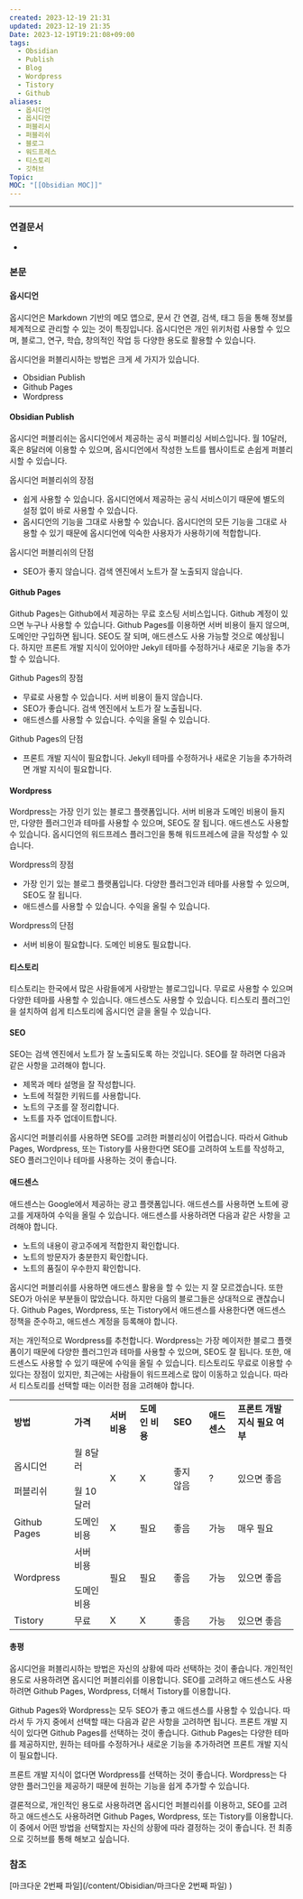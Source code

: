 ```yaml
---
created: 2023-12-19 21:31
updated: 2023-12-19 21:35
Date: 2023-12-19T19:21:08+09:00
tags:
  - Obsidian
  - Publish
  - Blog
  - Wordpress
  - Tistory
  - Github
aliases:
  - 옵시디언
  - 옵시디안
  - 퍼블리시
  - 퍼블리쉬
  - 블로그
  - 워드프레스
  - 티스토리
  - 깃허브
Topic: 
MOC: "[[Obsidian MOC]]"
---
```

---

### 연결문서
- 

### 본문
#### 옵시디언
옵시디언은 Markdown 기반의 메모 앱으로, 문서 간 연결, 검색, 태그 등을 통해 정보를 체계적으로 관리할 수 있는 것이 특징입니다. 옵시디언은 개인 위키처럼 사용할 수 있으며, 블로그, 연구, 학습, 창의적인 작업 등 다양한 용도로 활용할 수 있습니다.

옵시디언을 퍼블리시하는 방법은 크게 세 가지가 있습니다.

* Obsidian Publish
* Github Pages
* Wordpress

#### Obsidian Publish
옵시디언 퍼블리쉬는 옵시디언에서 제공하는 공식 퍼블리싱 서비스입니다. 월 10달러, 혹은 8달러에 이용할 수 있으며, 옵시디언에서 작성한 노트를 웹사이트로 손쉽게 퍼블리시할 수 있습니다.

옵시디언 퍼블리쉬의 장점
* 쉽게 사용할 수 있습니다. 옵시디언에서 제공하는 공식 서비스이기 때문에 별도의 설정 없이 바로 사용할 수 있습니다.
* 옵시디언의 기능을 그대로 사용할 수 있습니다. 옵시디언의 모든 기능을 그대로 사용할 수 있기 때문에 옵시디언에 익숙한 사용자가 사용하기에 적합합니다.

옵시디언 퍼블리쉬의 단점
* SEO가 좋지 않습니다. 검색 엔진에서 노트가 잘 노출되지 않습니다.

#### Github Pages
Github Pages는 Github에서 제공하는 무료 호스팅 서비스입니다. Github 계정이 있으면 누구나 사용할 수 있습니다. Github Pages를 이용하면 서버 비용이 들지 않으며, 도메인만 구입하면 됩니다. SEO도 잘 되며, 애드센스도 사용 가능할 것으로 예상됩니다. 하지만 프론트 개발 지식이 있어야만 Jekyll 테마를 수정하거나 새로운 기능을 추가할 수 있습니다.

Github Pages의 장점
* 무료로 사용할 수 있습니다. 서버 비용이 들지 않습니다.
* SEO가 좋습니다. 검색 엔진에서 노트가 잘 노출됩니다.
* 애드센스를 사용할 수 있습니다. 수익을 올릴 수 있습니다.

Github Pages의 단점
* 프론트 개발 지식이 필요합니다. Jekyll 테마를 수정하거나 새로운 기능을 추가하려면 개발 지식이 필요합니다.

#### Wordpress
Wordpress는 가장 인기 있는 블로그 플랫폼입니다. 서버 비용과 도메인 비용이 들지만, 다양한 플러그인과 테마를 사용할 수 있으며, SEO도 잘 됩니다. 애드센스도 사용할 수 있습니다. 옵시디언의 워드프레스 플러그인을 통해 워드프레스에 글을 작성할 수 있습니다.

Wordpress의 장점
* 가장 인기 있는 블로그 플랫폼입니다. 다양한 플러그인과 테마를 사용할 수 있으며, SEO도 잘 됩니다.
* 애드센스를 사용할 수 있습니다. 수익을 올릴 수 있습니다.

Wordpress의 단점
* 서버 비용이 필요합니다. 도메인 비용도 필요합니다.

#### 티스토리
티스토리는 한국에서 많은 사람들에게 사랑받는 블로그입니다. 무료로 사용할 수 있으며 다양한 테마를 사용할 수 있습니다. 애드센스도 사용할 수 있습니다. 티스토리 플러그인을 설치하여 쉽게 티스토리에 옵시디언 글을 올릴 수 있습니다.

#### SEO
SEO는 검색 엔진에서 노트가 잘 노출되도록 하는 것입니다. SEO를 잘 하려면 다음과 같은 사항을 고려해야 합니다.

* 제목과 메타 설명을 잘 작성합니다.
* 노트에 적절한 키워드를 사용합니다.
* 노트의 구조를 잘 정리합니다.
* 노트를 자주 업데이트합니다.

옵시디언 퍼블리쉬를 사용하면 SEO를 고려한 퍼블리싱이 어렵습니다. 따라서 Github Pages, Wordpress, 또는 Tistory를 사용한다면 SEO를 고려하여 노트를 작성하고, SEO 플러그인이나 테마를 사용하는 것이 좋습니다.

#### 애드센스
애드센스는 Google에서 제공하는 광고 플랫폼입니다. 애드센스를 사용하면 노트에 광고를 게재하여 수익을 올릴 수 있습니다. 애드센스를 사용하려면 다음과 같은 사항을 고려해야 합니다.

* 노트의 내용이 광고주에게 적합한지 확인합니다.
* 노트의 방문자가 충분한지 확인합니다.
* 노트의 품질이 우수한지 확인합니다.

옵시디언 퍼블리쉬를 사용하면 애드센스 활용을 할 수 있는 지 잘 모르겠습니다. 또한 SEO가 아쉬운 부분들이 많았습니다. 하지만 다음의 블로그들은 상대적으로 괜찮습니다. Github Pages, Wordpress, 또는 Tistory에서 애드센스를 사용한다면 애드센스 정책을 준수하고, 애드센스 계정을 등록해야 합니다.

저는 개인적으로 Wordpress를 추천합니다. Wordpress는 가장 메이저한 블로그 플랫폼이기 때문에 다양한 플러그인과 테마를 사용할 수 있으며, SEO도 잘 됩니다. 또한, 애드센스도 사용할 수 있기 때문에 수익을 올릴 수 있습니다. 티스토리도 무료로 이용할 수 있다는 장점이 있지만, 최근에는 사람들이 워드프레스로 많이 이동하고 있습니다. 따라서 티스토리를 선택할 때는 이러한 점을 고려해야 합니다.

|   |   |   |   |   |   |   |
|---|---|---|---|---|---|---|
|**방법**|**가격**|**서버 비용**|**도메인 비용**|**SEO**|**애드센스**|**프론트 개발 지식 필요 여부**|
|옵시디언<br><br>퍼블리쉬|월 8달러<br><br>월 10달러|X|X|좋지 않음|?|있으면 좋음|
|Github Pages|도메인 비용|X|필요|좋음|가능|매우 필요|
|Wordpress|서버 비용<br><br>도메인 비용|필요|필요|좋음|가능|있으면 좋음|
|Tistory|무료|X|X|좋음|가능|있으면 좋음|

#### 총평
옵시디언을 퍼블리시하는 방법은 자신의 상황에 따라 선택하는 것이 좋습니다. 개인적인 용도로 사용하려면 옵시디언 퍼블리쉬를 이용합니다. SEO를 고려하고 애드센스도 사용하려면 Github Pages, Wordpress, 더해서 Tistory를 이용합니다.

Github Pages와 Wordpress는 모두 SEO가 좋고 애드센스를 사용할 수 있습니다. 따라서 두 가지 중에서 선택할 때는 다음과 같은 사항을 고려하면 됩니다. 프론트 개발 지식이 있다면 Github Pages를 선택하는 것이 좋습니다. Github Pages는 다양한 테마를 제공하지만, 원하는 테마를 수정하거나 새로운 기능을 추가하려면 프론트 개발 지식이 필요합니다.

프론트 개발 지식이 없다면 Wordpress를 선택하는 것이 좋습니다. Wordpress는 다양한 플러그인을 제공하기 때문에 원하는 기능을 쉽게 추가할 수 있습니다.

결론적으로, 개인적인 용도로 사용하려면 옵시디언 퍼블리쉬를 이용하고, SEO를 고려하고 애드센스도 사용하려면 Github Pages, Wordpress, 또는 Tistory를 이용합니다. 이 중에서 어떤 방법을 선택할지는 자신의 상황에 따라 결정하는 것이 좋습니다. 전 최종으로 깃허브를 통해 해보고 싶습니다.

### 참조
[마크다운 2번째 파일](/content/Obisidian/마크다운 2번째 파일)
)
